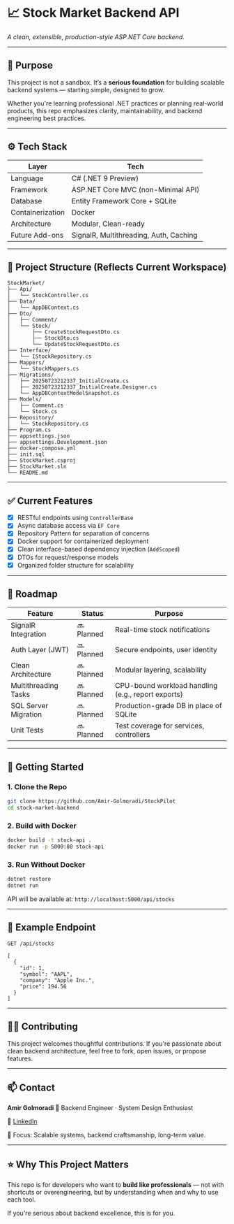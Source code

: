 # 📈 Stock Market Backend API

*A clean, extensible, production-style ASP.NET Core backend.*

---

## 🧠 Purpose

This project is not a sandbox. It’s a **serious foundation** for building scalable backend systems — starting simple, designed to grow.

Whether you're learning professional .NET practices or planning real-world products, this repo emphasizes clarity, maintainability, and backend engineering best practices.

---

## ⚙️ Tech Stack

| Layer            | Tech                                   |
| ---------------- | -------------------------------------- |
| Language         | C# (.NET 9 Preview)                    |
| Framework        | ASP.NET Core MVC (non-Minimal API)     |
| Database         | Entity Framework Core + SQLite         |
| Containerization | Docker                                 |
| Architecture     | Modular, Clean-ready                   |
| Future Add-ons   | SignalR, Multithreading, Auth, Caching |

---

## 📂 Project Structure (Reflects Current Workspace)

```
StockMarket/
├── Api/
│   └── StockController.cs
├── Data/
│   └── AppDBContext.cs
├── Dto/
│   ├── Comment/
│   └── Stock/
│       ├── CreateStockRequestDto.cs
│       ├── StockDto.cs
│       └── UpdateStockRequestDto.cs
├── Interface/
│   └── IStockRepository.cs
├── Mappers/
│   └── StockMappers.cs
├── Migrations/
│   ├── 20250723212337_InitialCreate.cs
│   ├── 20250723212337_InitialCreate.Designer.cs
│   └── AppDBContextModelSnapshot.cs
├── Models/
│   ├── Comment.cs
│   └── Stock.cs
├── Repository/
│   └── StockRepository.cs
├── Program.cs
├── appsettings.json
├── appsettings.Development.json
├── docker-compose.yml
├── init.sql
├── StockMarket.csproj
├── StockMarket.sln
└── README.md
```

---

## ✅ Current Features

* [x] RESTful endpoints using `ControllerBase`
* [x] Async database access via `EF Core`
* [x] Repository Pattern for separation of concerns
* [x] Docker support for containerized deployment
* [x] Clean interface-based dependency injection (`AddScoped`)
* [x] DTOs for request/response models
* [x] Organized folder structure for scalability

---

## 🚧 Roadmap

| Feature              | Status     | Purpose                                            |
| -------------------- | ---------- | -------------------------------------------------- |
| SignalR Integration  | 🔜 Planned | Real-time stock notifications                      |
| Auth Layer (JWT)     | 🔜 Planned | Secure endpoints, user identity                    |
| Clean Architecture   | 🔜 Planned | Modular layering, scalability                      |
| Multithreading Tasks | 🔜 Planned | CPU-bound workload handling (e.g., report exports) |
| SQL Server Migration | 🔜 Planned | Production-grade DB in place of SQLite             |
| Unit Tests           | 🔜 Planned | Test coverage for services, controllers            |

---

## 🚀 Getting Started

### 1. Clone the Repo

```bash
git clone https://github.com/Amir-Golmoradi/StockPilot
cd stock-market-backend
```

### 2. Build with Docker

```bash
docker build -t stock-api .
docker run -p 5000:80 stock-api
```

### 3. Run Without Docker

```bash
dotnet restore
dotnet run
```

API will be available at:
`http://localhost:5000/api/stocks`

---

## 🔌 Example Endpoint

```
GET /api/stocks

[
  {
    "id": 1,
    "symbol": "AAPL",
    "company": "Apple Inc.",
    "price": 194.56
  }
]
```

---

## 👨‍💻 Contributing

This project welcomes thoughtful contributions. If you're passionate about clean backend architecture, feel free to fork, open issues, or propose features.

---

## 📫 Contact

**Amir Golmoradi**
📍 Backend Engineer · System Design Enthusiast

🔗 [LinkedIn](https://linkedin.com/in/amirgol)

🧠 Focus: Scalable systems, backend craftsmanship, long-term value.

---

## ⭐ Why This Project Matters

This repo is for developers who want to **build like professionals** — not with shortcuts or overengineering, but by understanding when and why to use each tool.

If you're serious about backend excellence, this is for you.
